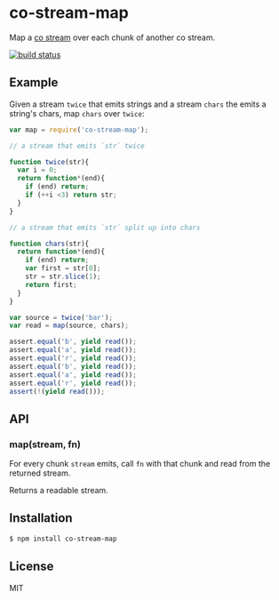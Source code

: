 
# co-stream-map

  Map a [co stream](https://github.com/juliangruber/co-stream) over each chunk
  of another co stream.

  [![build status](https://secure.travis-ci.org/juliangruber/co-stream-map.png)](http://travis-ci.org/juliangruber/co-stream-map)

## Example

  Given a stream `twice` that emits strings and a stream
  `chars` the emits a string's chars, map `chars` over `twice`:

```js
var map = require('co-stream-map');

// a stream that emits `str` twice

function twice(str){
  var i = 0;
  return function*(end){
    if (end) return;
    if (++i <3) return str;
  }
}

// a stream that emits `str` split up into chars

function chars(str){
  return function*(end){
    if (end) return;
    var first = str[0];
    str = str.slice(1);
    return first;
  }
}

var source = twice('bar');
var read = map(source, chars);

assert.equal('b', yield read());
assert.equal('a', yield read());
assert.equal('r', yield read());
assert.equal('b', yield read());
assert.equal('a', yield read());
assert.equal('r', yield read());
assert(!(yield read()));
```

## API

### map(stream, fn)

  For every chunk `stream` emits, call `fn` with that chunk and read from the
  returned stream.

  Returns a readable stream.

## Installation

```bash
$ npm install co-stream-map
```

## License

  MIT

